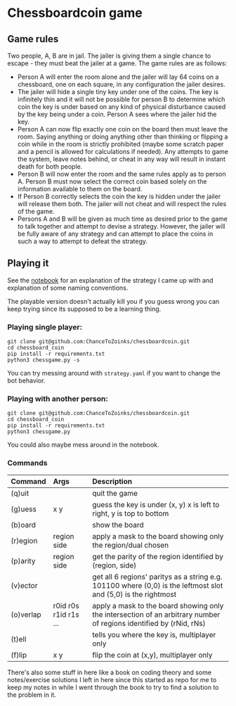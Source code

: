 # Chessboardcoin game
## Game rules
Two people, A, B are in jail. The jailer is giving them a single chance to escape - they must beat the jailer at a game.
The game rules are as follows:
  - Person A will enter the room alone and the jailer will lay 64 coins on a chessboard, one on each square, in any configuration the jailer desires.
  - The jailer will hide a single tiny key under one of the coins. The key is infinitely thin and it will not be possible for person B to determine which coin the key is under based on any kind of physical disturbance caused by the key being under a coin. Person A sees where the jailer hid the key.
  - Person A can now flip exactly one coin on the board then must leave the room. Saying anything or doing anything other than thinking or flipping a coin while in the room is strictly prohibited (maybe some scratch paper and a pencil is allowed for calculations if needed). Any attempts to game the system, leave notes behind, or cheat in any way will result in instant death for both people.
  - Person B will now enter the room and the same rules apply as to person A. Person B must now select the correct coin based solely on the information available to them on the board.
  - If Person B correctly selects the coin the key is hidden under the jailer will release them both. The jailer will not cheat and will respect the rules of the game.
  - Persons A and B will be given as much time as desired prior to the game to talk together and attempt to devise a strategy. However, the jailer will be fully aware of any strategy and can attempt to place the coins in such a way to attempt to defeat the strategy.


## Playing it
See the [notebook](notebook.ipynb) for an explanation of the strategy I came up with and explanation of some naming conventions.

The playable version doesn't actually kill you if you guess wrong you can keep trying since its supposed to be a learning thing.
### Playing single player:
```
git clone git@github.com:ChanceToZoinks/chessboardcoin.git
cd chessboard_coin
pip install -r requirements.txt
python3 chessgame.py -s
```
You can try messing around with `strategy.yaml` if you want to change the bot behavior.

### Playing with another person:
```
git clone git@github.com:ChanceToZoinks/chessboardcoin.git
cd chessboard_coin
pip install -r requirements.txt
python3 chessgame.py
```

You could also maybe mess around in the notebook.

### Commands
|Command|Args|Description|
|:------|:---|:-------------|
|(q)uit || quit the game|
|(g)uess |x y | guess the key is under (x, y)   x is left to right, y is top to bottom|
|(b)oard || show the board|
|(r)egion |region side | apply a mask to the board showing only the region/dual chosen|
|(p)arity |region side | get the parity of the region identified by (region, side)|
|(v)ector || get all 6 regions' paritys as a string e.g. 101100 where (0,0) is the leftmost slot and (5,0) is the rightmost|
|(o)verlap |r0id r0s r1id r1s ... | apply a mask to the board showing only the intersection of an arbitrary number of regions identified by (rNid, rNs)|
|(t)ell || tells you where the key is, multiplayer only|
|(f)lip |x y | flip the coin at (x,y), multiplayer only|


There's also some stuff in here like a book on coding theory and some notes/exercise solutions I left in here since this started as repo for me to keep my notes in while I went through the book to try to find a solution to the problem in it.
